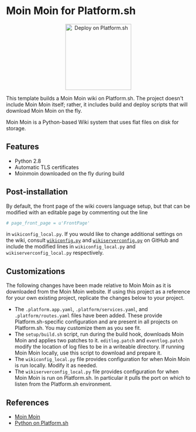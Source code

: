 # Moin Moin for Platform.sh

<p align="center">
<a href="https://console.platform.sh/projects/create-project?template=https://raw.githubusercontent.com/platformsh/template-builder/master/templates/moinmoin/.platform.template.yaml&utm_content=moinmoin&utm_source=github&utm_medium=button&utm_campaign=deploy_on_platform">
    <img src="https://platform.sh/images/deploy/lg-blue.svg" alt="Deploy on Platform.sh" width="180px" />
</a>
</p>

This template builds a Moin Moin wiki on Platform.sh.  The project doesn't include Moin Moin itself; rather, it includes build and deploy scripts that will download Moin Moin on the fly.

Moin Moin is a Python-based Wiki system that uses flat files on disk for storage.

## Features

* Python 2.8
* Automatic TLS certificates
* Moinmoin downloaded on the fly during build

## Post-installation

By default, the front page of the wiki covers language setup, but that can be modified with an editable page by commenting out the line

```python
# page_front_page = u'FrontPage'
```

in `wikiconfig_local.py`. If you would like to change additional settings on the wiki, consult [`wikiconfig.py`](https://github.com/moinwiki/moin-1.9/blob/master/wikiconfig.py) and [`wikiserverconfig.py`](https://github.com/moinwiki/moin-1.9/blob/master/wikiserverconfig.py) on GitHub and include the modified lines in `wikiconfig_local.py` and `wikiserverconfig_local.py` respectively.

## Customizations

The following changes have been made relative to Moin Moin as it is downloaded from the Moin Moin website.  If using this project as a reference for your own existing project, replicate the changes below to your project.

* The `.platform.app.yaml`, `.platform/services.yaml`, and `.platform/routes.yaml` files have been added.  These provide Platform.sh-specific configuration and are present in all projects on Platform.sh.  You may customize them as you see fit.
* The `setup/build.sh` script, run during the build hook, downloads Moin Moin and applies two patches to it.  `editlog.patch` and `eventlog.patch` modify the location of log files to be in a writeable directory.  If running Moin Moin locally, use this script to download and prepare it.
* The `wikiconfig_local.py` file provides configuration for when Moin Moin is run locally.  Modify it as needed.
* The `wikiserverconfig_local.py` file provides configuration for when Moin Moin is run on Platform.sh.  In particular it pulls the port on which to listen from the Platform.sh environment.

## References

* [Moin Moin](https://moinmo.in/)
* [Python on Platform.sh](https://docs.platform.sh/languages/python.html)
